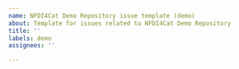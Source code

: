```yaml
---
name: NFDI4Cat Demo Repository issue template (demo)
about: Template for issues related to NFDI4Cat Demo Repository
title: ''
labels: demo
assignees: ''

---
```




